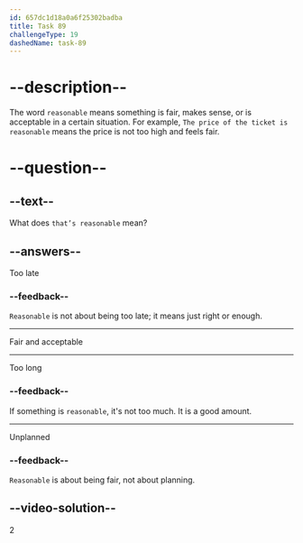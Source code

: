 ```yaml
---
id: 657dc1d18a0a6f25302badba
title: Task 89
challengeType: 19
dashedName: task-89
---
```


# --description--

The word `reasonable` means something is fair, makes sense, or is acceptable in a certain situation. For example, `The price of the ticket is reasonable` means the price is not too high and feels fair.

# --question--

## --text--

What does `that’s reasonable` mean?

## --answers--

Too late

### --feedback--

`Reasonable` is not about being too late; it means just right or enough.

---

Fair and acceptable

---

Too long

### --feedback--

If something is `reasonable`, it's not too much. It is a good amount.

---

Unplanned

### --feedback--

`Reasonable` is about being fair, not about planning.

## --video-solution--

2
